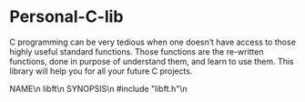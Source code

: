 # Personal-C-lib

C programming can be very tedious when one doesn’t have access to those highly useful
standard functions. Those functions are the re-written functions, done in purpose of
understand them, and learn to use them. This library will help you for all your future C
projects.
 
 NAME\n
  libft\n
 SYNOPSIS\n
  #include "libft.h"\n
